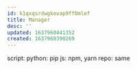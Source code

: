 ```yaml
---
id: k1qxqsrdwgkevap9ff0mlef
title: Manager
desc: ''
updated: 1637960441352
created: 1637960390269
---
```


script:
python: pip
js: npm, yarn
  repo: same
